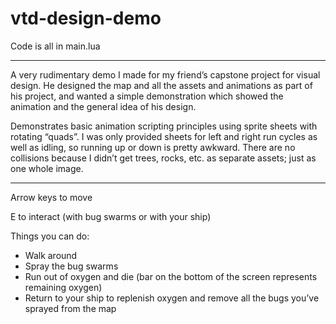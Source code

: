 # vtd-design-demo
Code is all in main.lua

-----------------------------------------------------------------------------
A very rudimentary demo I made for my friend’s capstone project for visual design. He designed the map and all the assets and animations as part of his project, and wanted a simple demonstration which showed the animation and the general idea of his design. 

Demonstrates basic animation scripting principles using sprite sheets with rotating “quads”. I was only provided sheets for left and right run cycles as well as idling, so running up or down is pretty awkward. There are no collisions because I didn’t get trees, rocks, etc. as separate assets; just as one whole image. 

-----------------------------------------------------------------------------
Arrow keys to move

E to interact (with bug swarms or with your ship)

Things you can do:
  * Walk around 
  * Spray the bug swarms
  * Run out of oxygen and die (bar on the bottom of the screen represents remaining oxygen)
  * Return to your ship to replenish oxygen and remove all the bugs you’ve sprayed from the map

